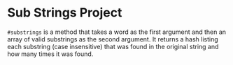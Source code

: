 # Sub Strings Project
`#substrings` is a method that takes a word as the first argument and then an array of valid substrings as the second argument. It returns a hash listing each substring (case insensitive) that was found in the original string and how many times it was found.
